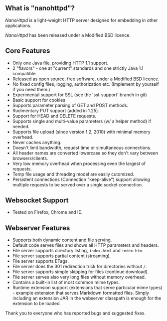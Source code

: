 ## What is "nanohttpd"?

*NanoHttpd* is a light-weight HTTP server designed for embedding in other applications.

*NanoHttpd* has been released under a Modified BSD licence.

## Core Features
* Only one Java file, providing HTTP 1.1 support.
* 2 "flavors" - one at "current" standards and one strictly Java 1.1 compatible.
* Released as open source, free software, under a Modified BSD licence.
* No fixed config files, logging, authorization etc. (Implement by yourself if you need them.)
* Experimental support for SSL (see the 'ssl-support' branch in git)
* Basic support for cookies
* Supports parameter parsing of GET and POST methods.
* Rudimentary PUT support (added in 1.25).
* Support for HEAD and DELETE requests.
* Supports single and multi-value parameters (w/ a helper method) if needed.
* Supports file upload (since version 1.2, 2010) with minimal memory overhead.
* Never caches anything.
* Doesn't limit bandwidth, request time or simultaneous connections.
* All header names are converted lowercase so they don't vary between browsers/clients.
* Very low memory overhead when processing even the largest of requests.
* Temp file usage and threading model are easily cutomized.
* Persistent connections (Connection "keep-alive") support allowing multiple requests to be served over a single socket connection.

## Websocket Support
* Tested on Firefox, Chrome and IE.

## Webserver Features
* Supports both dynamic content and file serving.
* Default code serves files and shows all HTTP parameters and headers.
* File server supports directory listing, ```index.html``` and ```index.htm```.
* File server supports partial content (streaming).
* File server supports ETags.
* File server does the 301 redirection trick for directories without ```/```.
* File server supports simple skipping for files (continue download).
* File server serves also very long files without memory overhead.
* Contains a built-in list of most common mime types.
* Runtime extension support (extensions that serve particular mime types) - example extension that serves Markdown formatted files. Simply including an extension JAR in the webserver classpath is enough for the extension to be loaded.

Thank you to everyone who has reported bugs and suggested fixes.
